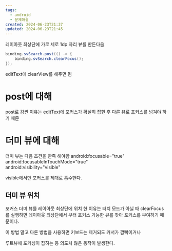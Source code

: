 ```yaml
---
tags:
  - android
  - 문제해결
created: 2024-06-23T21:37
updated: 2024-06-23T21:45
---
```

레이아웃 최상단에 
가로 세로 1dp 자리 뷰를 만든다음
```java
binding.svSearch.post(() -> {  
    binding.svSearch.clearFocus();  
});
```
editText에 clearView를 해주면 됨

# post에 대해

post로 감싼 이유는 editText에 포커스가 확실히 잡힌 후 다른 뷰로 포커스를 넘겨야 하기 때문

# 더미 뷰에 대해
더미 뷰는 다음 조건을 만족 해야함
android:focusable="true"  
android:focusableInTouchMode="true"  
android:visibility="visible"

visible에서만 포커스를 제대로 흡수한다.

## 더미 뷰 위치
포커스 더미 뷰를 레이아웃 최상단에 위치 한 이유는  터치 모드가 아닐 때 clearFocus를 실행하면 레이아웃 최상단에서 부터 포커스 가능한 뷰를 찾아 포커스를 부여하기 때문이다. 

이 방법 말고 다른 방법을 사용하면
키보드는 제거되도 커서가 깜빡이거나 

루트뷰에 포커싱이 잡히는 등 의도치 않은 동작이 발생한다.